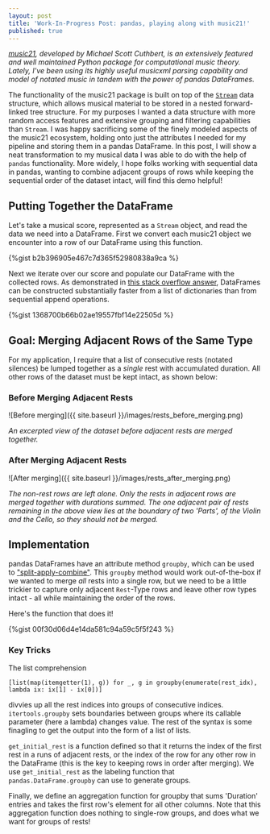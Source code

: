 ```yaml
---
layout: post
title: 'Work-In-Progress Post: pandas, playing along with music21!'
published: true
---
```

_[music21](http://web.mit.edu/music21/), developed by Michael Scott Cuthbert, is an extensively featured and well maintained Python package for computational music theory. Lately, I've been using its highly useful musicxml parsing capability and model of notated music in tandem with the power of pandas DataFrames._

The functionality of the music21 package is built on top of the [`Stream`](https://web.mit.edu/music21/doc/usersGuide/usersGuide_06_stream2.html) data structure, which allows musical material to be stored in a nested forward-linked tree structure. For my purposes I wanted a data structure with more random access features and extensive grouping and filtering capabilities than `Stream`. I was happy sacrificing some of the finely modeled aspects of the music21 ecosystem, holding onto just the attributes I needed for my pipeline and storing them in a pandas DataFrame. In this post, I will show a neat transformation to my musical data I was able to do with the help of `pandas` functionality. More widely, I hope folks working with sequential data in pandas, wanting to combine adjacent groups of rows while keeping the sequential order of the dataset intact, will find this demo helpful!

## Putting Together the DataFrame

Let's take a musical score, represented as a `Stream` object, and read the data we need into a DataFrame. First we convert each music21 object we encounter into a row of our DataFrame using this function.

{%gist b2b396905e467c7d365f52980838a9ca %}

Next we iterate over our score and populate our DataFrame with the collected rows. As demonstrated in [this stack overflow answer](https://stackoverflow.com/a/47979665), DataFrames can be constructed substantially faster from a list of dictionaries than from sequential append operations. 

{%gist 1368700b66b02ae19557fbf14e22505d %}

## Goal: Merging Adjacent Rows of the Same Type

For my application, I require that a list of consecutive rests (notated silences) be lumped together as a _single_ rest with accumulated duration. All other rows of the dataset must be kept intact, as shown below:


### Before Merging Adjacent Rests

![Before merging]({{ site.baseurl }}/images/rests_before_merging.png)

_An excerpted view of the dataset before adjacent rests are merged together._


### After Merging Adjacent Rests

![After merging]({{ site.baseurl }}/images/rests_after_merging.png)

_The non-rest rows are left alone. Only the rests in adjacent rows are merged together with durations summed. The one adjacent pair of rests remaining in the above view lies at the boundary of two 'Parts', of the Violin and the Cello, so they should not be merged._

## Implementation

pandas DataFrames have an attribute method `groupby`, which can be used to ["split-apply-combine"](https://pandas.pydata.org/pandas-docs/stable/user_guide/groupby.html). This `groupby` method would work out-of-the-box if we wanted to merge _all_ rests into a single row, but we need to be a little trickier to capture only adjacent `Rest`-Type rows and leave other row types intact - all while maintaining the order of the rows.

Here's the function that does it!

{%gist 00f30d06d4e14da581c94a59c5f5f243 %}

### Key Tricks

The list comprehension 

```
[list(map(itemgetter(1), g)) for _, g in groupby(enumerate(rest_idx), lambda ix: ix[1] - ix[0])]
```

divvies up all the rest indices into groups of consecutive indices. `itertools.groupby` sets boundaries between groups where its callable parameter (here a lambda) changes value. The rest of the syntax is some finagling to get the output into the form of a list of lists.

`get_initial_rest` is a function defined so that it returns the index of the first rest in a runs of adjacent rests, or the index of the row for any other row in the DataFrame (this is the key to keeping rows in order after merging). We use `get_initial_rest` as the labeling function that `pandas.DataFrame.groupby` can use to generate groups.

Finally, we define an aggregation function for groupby that sums 'Duration' entries and takes the first row's element for all other columns. Note that this aggregation function does nothing to single-row groups, and does what we want for groups of rests!

